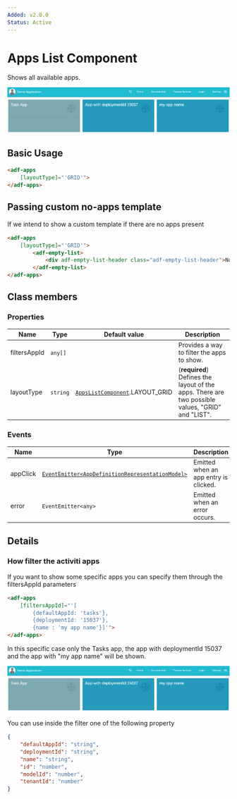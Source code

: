 ```yaml
---
Added: v2.0.0
Status: Active
---
```


# Apps List Component

Shows all available apps.

![how-filter-apps](../docassets/images/how-filter-apps.png)

## Basic Usage

```html
<adf-apps 
    [layoutType]="'GRID'">
</adf-apps>
```

## Passing custom no-apps template

If we intend to show a custom template if there are no apps present

```html
<adf-apps
    [layoutType]="'GRID'">
        <adf-empty-list>
            <div adf-empty-list-header class="adf-empty-list-header">No apps present</div>
        </adf-empty-list>
</adf-apps>
```

## Class members

### Properties

| Name | Type | Default value | Description |
| -- | -- | -- | -- |
| filtersAppId | `any[]` |  | Provides a way to filter the apps to show. |
| layoutType | `string` |  [`AppsListComponent`](../process-services/apps-list.component.md).LAYOUT_GRID | (**required**) Defines the layout of the apps. There are two possible values, "GRID" and "LIST". |

### Events

| Name | Type | Description |
| -- | -- | -- |
| appClick | [`EventEmitter<AppDefinitionRepresentationModel>`](../../lib/process-services/task-list/models/filter.model.ts) | Emitted when an app entry is clicked. |
| error | `EventEmitter<any>` | Emitted when an error occurs. |

## Details

### How filter the activiti apps

If you want to show some specific apps you can specify them through the filtersAppId parameters

```html
<adf-apps 
    [filtersAppId]="'[
        {defaultAppId: 'tasks'}, 
        {deploymentId: '15037'}, 
        {name : 'my app name'}]'">
</adf-apps>
```

In this specific case only the Tasks app, the app with deploymentId 15037 and the app with "my app name" will be shown.

![how-filter-apps](../docassets/images/how-filter-apps.png)

You can use inside the filter one of the following property 

```json
{ 
    "defaultAppId": "string", 
    "deploymentId": "string", 
    "name": "string", 
    "id": "number", 
    "modelId": "number",
    "tenantId": "number"
}
```
